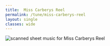 ```yaml
---
title:  Miss Carberys Reel
permalink: /tune/miss-carberys-reel
layout: single
classes: wide
---
```


<img src="/tune/scan/miss-carberys-reel.jpg" alt="scanned sheet music for Miss Carberys Reel">

